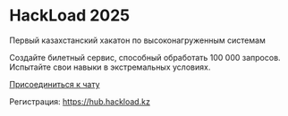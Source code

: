 HackLoad 2025
=============

Первый казахстанский хакатон по высоконагруженным системам

Создайте билетный сервис, способный обработать 100 000 запросов. Испытайте свои навыки в экстремальных условиях.

[Присоединиться к чату](https://t.me/teamleads_kz)

Регистрация: https://hub.hackload.kz
